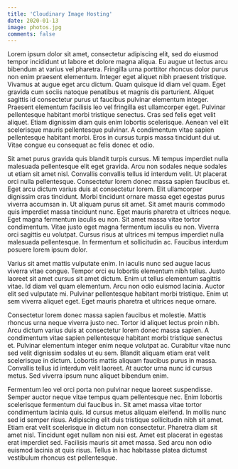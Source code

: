 ```yaml
---
title: 'Cloudinary Image Hosting'
date: 2020-01-13
image: photos.jpg
comments: false
---
```

Lorem ipsum dolor sit amet, consectetur adipiscing elit, sed do eiusmod tempor incididunt ut labore et dolore magna aliqua. Eu augue ut lectus arcu bibendum at varius vel pharetra. Fringilla urna porttitor rhoncus dolor purus non enim praesent elementum. Integer eget aliquet nibh praesent tristique. Vivamus at augue eget arcu dictum. Quam quisque id diam vel quam. Eget gravida cum sociis natoque penatibus et magnis dis parturient. Aliquet sagittis id consectetur purus ut faucibus pulvinar elementum integer. Praesent elementum facilisis leo vel fringilla est ullamcorper eget. Pulvinar pellentesque habitant morbi tristique senectus. Cras sed felis eget velit aliquet. Etiam dignissim diam quis enim lobortis scelerisque. Aenean vel elit scelerisque mauris pellentesque pulvinar. A condimentum vitae sapien pellentesque habitant morbi. Eros in cursus turpis massa tincidunt dui ut. Vitae congue eu consequat ac felis donec et odio.

Sit amet purus gravida quis blandit turpis cursus. Mi tempus imperdiet nulla malesuada pellentesque elit eget gravida. Arcu non sodales neque sodales ut etiam sit amet nisl. Convallis convallis tellus id interdum velit. Ut placerat orci nulla pellentesque. Consectetur lorem donec massa sapien faucibus et. Eget arcu dictum varius duis at consectetur lorem. Elit ullamcorper dignissim cras tincidunt. Morbi tincidunt ornare massa eget egestas purus viverra accumsan in. Ut aliquam purus sit amet. Sit amet mauris commodo quis imperdiet massa tincidunt nunc. Eget mauris pharetra et ultrices neque. Eget magna fermentum iaculis eu non. Sit amet massa vitae tortor condimentum. Vitae justo eget magna fermentum iaculis eu non. Viverra orci sagittis eu volutpat. Cursus risus at ultrices mi tempus imperdiet nulla malesuada pellentesque. In fermentum et sollicitudin ac. Faucibus interdum posuere lorem ipsum dolor.

Varius sit amet mattis vulputate enim. In iaculis nunc sed augue lacus viverra vitae congue. Tempor orci eu lobortis elementum nibh tellus. Justo laoreet sit amet cursus sit amet dictum. Enim ut tellus elementum sagittis vitae. Id diam vel quam elementum. Arcu non odio euismod lacinia. Auctor elit sed vulputate mi. Pulvinar pellentesque habitant morbi tristique. Enim ut sem viverra aliquet eget. Eget mauris pharetra et ultrices neque ornare.

Consectetur lorem donec massa sapien faucibus et molestie. Mattis rhoncus urna neque viverra justo nec. Tortor id aliquet lectus proin nibh. Arcu dictum varius duis at consectetur lorem donec massa sapien. A condimentum vitae sapien pellentesque habitant morbi tristique senectus et. Pulvinar elementum integer enim neque volutpat ac. Curabitur vitae nunc sed velit dignissim sodales ut eu sem. Blandit aliquam etiam erat velit scelerisque in dictum. Lobortis mattis aliquam faucibus purus in massa. Convallis tellus id interdum velit laoreet. At auctor urna nunc id cursus metus. Sed viverra ipsum nunc aliquet bibendum enim.

Fermentum leo vel orci porta non pulvinar neque laoreet suspendisse. Semper auctor neque vitae tempus quam pellentesque nec. Enim lobortis scelerisque fermentum dui faucibus in. Sit amet massa vitae tortor condimentum lacinia quis. Id cursus metus aliquam eleifend. In mollis nunc sed id semper risus. Adipiscing elit duis tristique sollicitudin nibh sit amet. Etiam erat velit scelerisque in dictum non consectetur. Pharetra diam sit amet nisl. Tincidunt eget nullam non nisi est. Amet est placerat in egestas erat imperdiet sed. Facilisis mauris sit amet massa. Sed arcu non odio euismod lacinia at quis risus. Tellus in hac habitasse platea dictumst vestibulum rhoncus est pellentesque.
